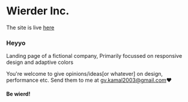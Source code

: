 # Wierder Inc.

The site is live [here](https://kam0797.github.io/samp-site)
### Heyyo

Landing page of a fictional company, Primarily focussed on responsive design and adaptive colors

You're welcome to give opinions/ideas[or whatever] on design, performance etc.
Send them to me at gv.kamal2003@gmail.com❤️

#### Be wierd!
